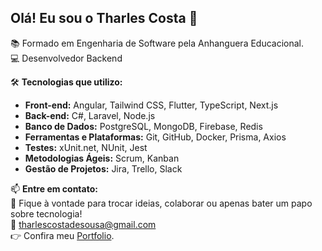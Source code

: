 ## Olá! Eu sou o Tharles Costa 👋

📚 Formado em Engenharia de Software pela Anhanguera Educacional.  
💻 Desenvolvedor Backend

🛠️ **Tecnologias que utilizo:**  

- **Front-end:** Angular, Tailwind CSS, Flutter, TypeScript, Next.js
- **Back-end:** C#, Laravel, Node.js
- **Banco de Dados:** PostgreSQL, MongoDB, Firebase, Redis  
- **Ferramentas e Plataformas:** Git, GitHub, Docker, Prisma, Axios  
- **Testes:** xUnit.net, NUnit, Jest  
- **Metodologias Ágeis:** Scrum, Kanban  
- **Gestão de Projetos:** Jira, Trello, Slack

📫 **Entre em contato:**  
💬 Fique à vontade para trocar ideias, colaborar ou apenas bater um papo sobre tecnologia!  
📧 [tharlescostadesousa@gmail.com](mailto:tharlescostadesousa@gmail.com)  
👉 Confira meu [Portfolio](https://tharles.dev).
